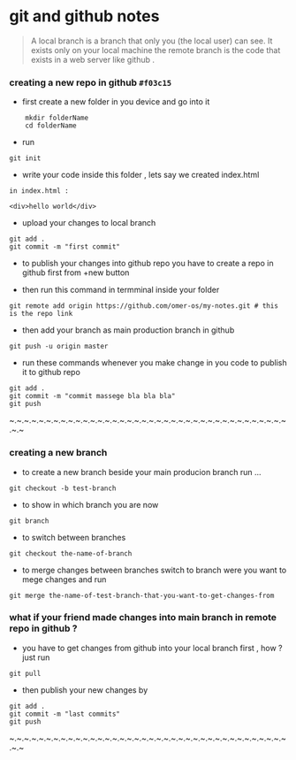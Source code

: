 # git and github notes


> A local branch is a branch that only you (the local user) can see. It exists only on your local machine
> the remote branch is the code that exists in a web server like github .






### creating a new repo in github `#f03c15`

* first create a new folder in you device and go into it
```
    mkdir folderName
    cd folderName
```

* run 
```
git init
```

* write your code inside this folder , lets say we created index.html
```
in index.html :

<div>hello world</div>

```

* upload your changes to local branch
```
git add .
git commit -m "first commit"
```

* to publish your changes into github repo you have to create a repo in github first from +new button

* then run this command in termminal inside your folder
```
git remote add origin https://github.com/omer-os/my-notes.git # this is the repo link
```

* then add your branch as main production branch in github

```
git push -u origin master
```

* run these commands whenever you make change in you code to publish it to github repo
```
git add .
git commit -m "commit massege bla bla bla"
git push
```


~.~.~.~.~.~.~.~.~.~.~.~.~.~.~.~.~.~.~.~.~.~.~.~.~.~.~.~.~.~.~.~.~.~.~.~.~.~.~.~

### creating a new branch

* to create a new branch beside your main producion branch run ... 
```
git checkout -b test-branch
```

* to show in which branch you are now
```
git branch
```

* to switch between branches
```
git checkout the-name-of-branch
```

* to merge changes between branches switch to branch were you want to mege changes and run 
```
git merge the-name-of-test-branch-that-you-want-to-get-changes-from
```

### what if your friend made changes into main branch in remote repo in github ?


* you have to get changes from github into your local branch first , how ? just run
```
git pull
```

* then publish your new changes by
```
git add .
git commit -m "last commits"
git push
```


~.~.~.~.~.~.~.~.~.~.~.~.~.~.~.~.~.~.~.~.~.~.~.~.~.~.~.~.~.~.~.~.~.~.~.~.~.~.~.~
